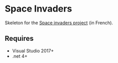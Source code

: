 # Space Invaders

Skeleton for the [Space invaders project](https://perso.esiee.fr/~perretb/I3FM/POO1/projet/) (in French).

## Requires 

- Visual Studio 2017+
- .net 4+